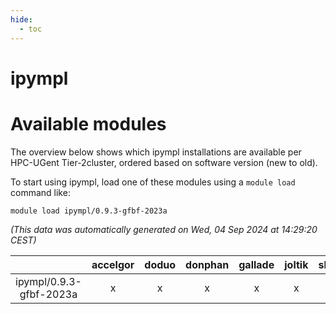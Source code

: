 ```yaml
---
hide:
  - toc
---
```


ipympl
======

# Available modules


The overview below shows which ipympl installations are available per HPC-UGent Tier-2cluster, ordered based on software version (new to old).

To start using ipympl, load one of these modules using a `module load` command like:

```shell
module load ipympl/0.9.3-gfbf-2023a
```

*(This data was automatically generated on Wed, 04 Sep 2024 at 14:29:20 CEST)*  

| |accelgor|doduo|donphan|gallade|joltik|shinx|skitty|
| :---: | :---: | :---: | :---: | :---: | :---: | :---: | :---: |
|ipympl/0.9.3-gfbf-2023a|x|x|x|x|x|x|x|
